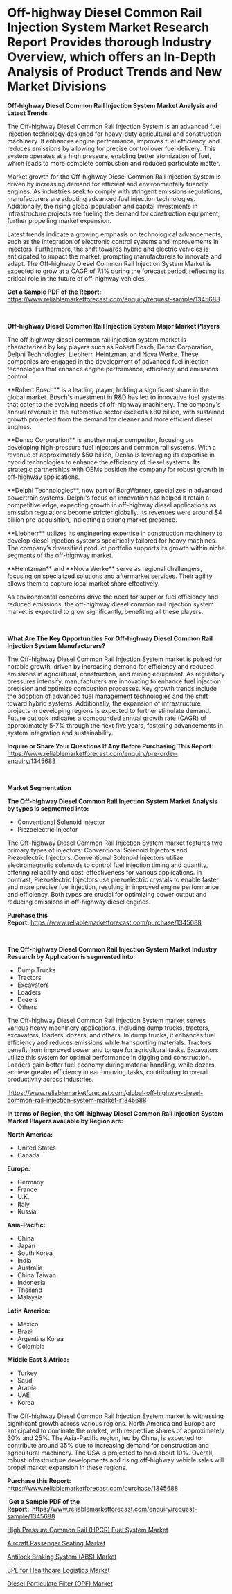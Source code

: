 <p><h1>Off-highway Diesel Common Rail Injection System Market Research Report Provides thorough Industry Overview, which offers an In-Depth Analysis of Product Trends and New Market Divisions</h1></p><p><strong>Off-highway Diesel Common Rail Injection System Market Analysis and Latest Trends</strong></p>
<p><p>The Off-highway Diesel Common Rail Injection System is an advanced fuel injection technology designed for heavy-duty agricultural and construction machinery. It enhances engine performance, improves fuel efficiency, and reduces emissions by allowing for precise control over fuel delivery. This system operates at a high pressure, enabling better atomization of fuel, which leads to more complete combustion and reduced particulate matter.</p><p>Market growth for the Off-highway Diesel Common Rail Injection System is driven by increasing demand for efficient and environmentally friendly engines. As industries seek to comply with stringent emissions regulations, manufacturers are adopting advanced fuel injection technologies. Additionally, the rising global population and capital investments in infrastructure projects are fueling the demand for construction equipment, further propelling market expansion.</p><p>Latest trends indicate a growing emphasis on technological advancements, such as the integration of electronic control systems and improvements in injectors. Furthermore, the shift towards hybrid and electric vehicles is anticipated to impact the market, prompting manufacturers to innovate and adapt. The Off-highway Diesel Common Rail Injection System Market is expected to grow at a CAGR of 7.1% during the forecast period, reflecting its critical role in the future of off-highway vehicles.</p></p>
<p><strong>Get a Sample PDF of the Report:&nbsp;</strong> <a href="https://www.reliablemarketforecast.com/enquiry/request-sample/1345688?utm_campaign=1885&utm_medium=2&utm_source=Github&utm_content=ia&utm_term=30032025&utm_id=off-highway-diesel-common-rail-injection-system">https://www.reliablemarketforecast.com/enquiry/request-sample/1345688</a></p>
<p>&nbsp;</p>
<p><strong>Off-highway Diesel Common Rail Injection System Major Market Players</strong></p>
<p><p>The off-highway diesel common rail injection system market is characterized by key players such as Robert Bosch, Denso Corporation, Delphi Technologies, Liebherr, Heintzman, and Nova Werke. These companies are engaged in the development of advanced fuel injection technologies that enhance engine performance, efficiency, and emissions control.</p><p>**Robert Bosch** is a leading player, holding a significant share in the global market. Bosch's investment in R&D has led to innovative fuel systems that cater to the evolving needs of off-highway machinery. The company's annual revenue in the automotive sector exceeds €80 billion, with sustained growth projected from the demand for cleaner and more efficient diesel engines.</p><p>**Denso Corporation** is another major competitor, focusing on developing high-pressure fuel injectors and common rail systems. With a revenue of approximately $50 billion, Denso is leveraging its expertise in hybrid technologies to enhance the efficiency of diesel systems. Its strategic partnerships with OEMs position the company for robust growth in off-highway applications.</p><p>**Delphi Technologies**, now part of BorgWarner, specializes in advanced powertrain systems. Delphi's focus on innovation has helped it retain a competitive edge, expecting growth in off-highway diesel applications as emission regulations become stricter globally. Its revenues were around $4 billion pre-acquisition, indicating a strong market presence.</p><p>**Liebherr** utilizes its engineering expertise in construction machinery to develop diesel injection systems specifically tailored for heavy machines. The company’s diversified product portfolio supports its growth within niche segments of the off-highway market.</p><p>**Heintzman** and **Nova Werke** serve as regional challengers, focusing on specialized solutions and aftermarket services. Their agility allows them to capture local market share effectively.</p><p>As environmental concerns drive the need for superior fuel efficiency and reduced emissions, the off-highway diesel common rail injection system market is expected to grow significantly, benefiting all these players.</p></p>
<p>&nbsp;</p>
<p><strong>What Are The Key Opportunities For Off-highway Diesel Common Rail Injection System Manufacturers?</strong></p>
<p><p>The Off-highway Diesel Common Rail Injection System market is poised for notable growth, driven by increasing demand for efficiency and reduced emissions in agricultural, construction, and mining equipment. As regulatory pressures intensify, manufacturers are innovating to enhance fuel injection precision and optimize combustion processes. Key growth trends include the adoption of advanced fuel management technologies and the shift toward hybrid systems. Additionally, the expansion of infrastructure projects in developing regions is expected to further stimulate demand. Future outlook indicates a compounded annual growth rate (CAGR) of approximately 5-7% through the next five years, fostering advancements in system integration and sustainability.</p></p>
<p><strong>Inquire or Share Your Questions If Any Before Purchasing This Report:</strong> <a href="https://www.reliablemarketforecast.com/enquiry/pre-order-enquiry/1345688?utm_campaign=1885&utm_medium=2&utm_source=Github&utm_content=ia&utm_term=30032025&utm_id=off-highway-diesel-common-rail-injection-system">https://www.reliablemarketforecast.com/enquiry/pre-order-enquiry/1345688</a></p>
<p>&nbsp;</p>
<p><strong>Market Segmentation</strong></p>
<p><strong>The Off-highway Diesel Common Rail Injection System Market Analysis by types is segmented into:</strong></p>
<p><ul><li>Conventional Solenoid Injector</li><li>Piezoelectric Injector</li></ul></p>
<p><p>The Off-highway Diesel Common Rail Injection System market features two primary types of injectors: Conventional Solenoid Injectors and Piezoelectric Injectors. Conventional Solenoid Injectors utilize electromagnetic solenoids to control fuel injection timing and quantity, offering reliability and cost-effectiveness for various applications. In contrast, Piezoelectric Injectors use piezoelectric crystals to enable faster and more precise fuel injection, resulting in improved engine performance and efficiency. Both types are crucial for optimizing power output and reducing emissions in off-highway diesel engines.</p></p>
<p><strong>Purchase this Report:&nbsp;</strong><a href="https://www.reliablemarketforecast.com/purchase/1345688?utm_campaign=1885&utm_medium=2&utm_source=Github&utm_content=ia&utm_term=30032025&utm_id=off-highway-diesel-common-rail-injection-system">https://www.reliablemarketforecast.com/purchase/1345688</a></p>
<p>&nbsp;</p>
<p><strong>The Off-highway Diesel Common Rail Injection System Market Industry Research by Application is segmented into:</strong></p>
<p><ul><li>Dump Trucks</li><li>Tractors</li><li>Excavators</li><li>Loaders</li><li>Dozers</li><li>Others</li></ul></p>
<p><p>The Off-highway Diesel Common Rail Injection System market serves various heavy machinery applications, including dump trucks, tractors, excavators, loaders, dozers, and others. In dump trucks, it enhances fuel efficiency and reduces emissions while transporting materials. Tractors benefit from improved power and torque for agricultural tasks. Excavators utilize this system for optimal performance in digging and construction. Loaders gain better fuel economy during material handling, while dozers achieve greater efficiency in earthmoving tasks, contributing to overall productivity across industries.</p></p>
<p><a href="https://www.reliablemarketforecast.com/global-off-highway-diesel-common-rail-injection-system-market-r1345688?utm_campaign=1885&utm_medium=2&utm_source=Github&utm_content=ia&utm_term=30032025&utm_id=off-highway-diesel-common-rail-injection-system">&nbsp;https://www.reliablemarketforecast.com/global-off-highway-diesel-common-rail-injection-system-market-r1345688</a></p>
<p><strong>In terms of Region, the Off-highway Diesel Common Rail Injection System Market Players available by Region are:</strong></p>
<p>
    <p> <strong> North America: </strong>
        <ul>
            <li>United States</li>
            <li>Canada</li>
        </ul>
        </p> 
    <p> <strong> Europe: </strong>
        <ul>
            <li>Germany</li>
            <li>France</li>
            <li>U.K.</li>
            <li>Italy</li>
            <li>Russia</li>
        </ul>
        </p> 
    <p> <strong> Asia-Pacific: </strong>
        <ul>
            <li>China</li>
            <li>Japan</li>
            <li>South Korea</li>
            <li>India</li>
            <li>Australia</li>
            <li>China Taiwan</li>
            <li>Indonesia</li>
            <li>Thailand</li>
            <li>Malaysia</li>
        </ul>
        </p> 
    <p> <strong> Latin America: </strong>
        <ul>
            <li>Mexico</li>
            <li>Brazil</li>
            <li>Argentina Korea</li>
            <li>Colombia</li>
        </ul>
        </p> 
    <p> <strong> Middle East & Africa: </strong>
        <ul>
            <li>Turkey</li>
            <li>Saudi</li>
            <li>Arabia</li>
            <li>UAE</li>
            <li>Korea</li>
        </ul>
    </p>
    </p>
<p><p>The Off-highway Diesel Common Rail Injection System market is witnessing significant growth across various regions. North America and Europe are anticipated to dominate the market, with respective shares of approximately 30% and 25%. The Asia-Pacific region, led by China, is expected to contribute around 35% due to increasing demand for construction and agricultural machinery. The USA is projected to hold about 10%. Overall, robust infrastructure developments and rising off-highway vehicle sales will propel market expansion in these regions.</p></p>
<p><strong>Purchase this Report: </strong><a href="https://www.reliablemarketforecast.com/purchase/1345688?utm_campaign=1885&utm_medium=2&utm_source=Github&utm_content=ia&utm_term=30032025&utm_id=off-highway-diesel-common-rail-injection-system">https://www.reliablemarketforecast.com/purchase/1345688</a></p>
<p>&nbsp;<strong>Get a Sample PDF of the Report:&nbsp;&nbsp;</strong><a href="https://www.reliablemarketforecast.com/enquiry/request-sample/1345688?utm_campaign=1885&utm_medium=2&utm_source=Github&utm_content=ia&utm_term=30032025&utm_id=off-highway-diesel-common-rail-injection-system">https://www.reliablemarketforecast.com/enquiry/request-sample/1345688</a></p>
<p><strong></strong></p>
<p><p><a href="https://github.com/lazregaartun/Market-Research-Report-List-1/blob/main/high-pressure-common-rail-hpcr-fuel-system-market.md?utm_campaign=1885&utm_medium=2&utm_source=Github&utm_content=ia&utm_term=30032025&utm_id=off-highway-diesel-common-rail-injection-system">High Pressure Common Rail (HPCR) Fuel System Market</a></p><p><a href="https://github.com/drevertevell/Market-Research-Report-List-1/blob/main/aircraft-passenger-seating-market.md?utm_campaign=1885&utm_medium=2&utm_source=Github&utm_content=ia&utm_term=30032025&utm_id=off-highway-diesel-common-rail-injection-system">Aircraft Passenger Seating Market</a></p><p><a href="https://github.com/ienamoun/Market-Research-Report-List-1/blob/main/antilock-braking-system-abs-market.md?utm_campaign=1885&utm_medium=2&utm_source=Github&utm_content=ia&utm_term=30032025&utm_id=off-highway-diesel-common-rail-injection-system">Antilock Braking System (ABS) Market</a></p><p><a href="https://github.com/elhibacajka/Market-Research-Report-List-1/blob/main/3pl-for-healthcare-logistics-market.md?utm_campaign=1885&utm_medium=2&utm_source=Github&utm_content=ia&utm_term=30032025&utm_id=off-highway-diesel-common-rail-injection-system">3PL for Healthcare Logistics Market</a></p><p><a href="https://github.com/jolashta/Market-Research-Report-List-1/blob/main/diesel-particulate-filter-dpf-market.md?utm_campaign=1885&utm_medium=2&utm_source=Github&utm_content=ia&utm_term=30032025&utm_id=off-highway-diesel-common-rail-injection-system">Diesel Particulate Filter (DPF) Market</a></p></p>